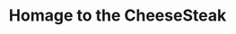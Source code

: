 ---
pid: fs68
title: Homage to the CheeseSteak
location_transcription: Near Geno's and Pat's
coordinates: "[-75.159047, 39.933553]"
zipcode: '30052'
gen_neighborhood: 
neighborhood: 
outside_phl: 'Loganville GA '
age: '42'
age_range: 40-49
instagram: 
image_file_name: fs_68.jpg
proposal_transcription: |-
  Bronzed cheese steak
  Timeline with images of the development of the sandwich
  Annual cheese steak competition (eating contest+cooking contest)
  Create your own ultimate sandwich on Huge digital touchscreen wall.
topic: Food
topic_summary: 0, 0, 0
type: Digital,Event,Interactive,Sculpture Statue
keywords_other: 
credit: DJ Cross
image_labels: 
twitter: 
facebook: 
permalink: "/monuments/fs68/"
layout: item-page
---